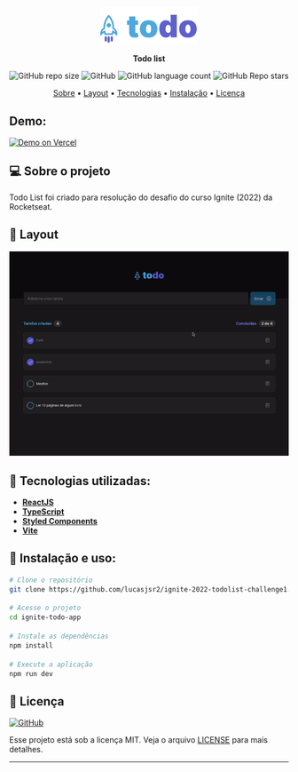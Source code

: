 <p align="center">
  <img width="35%" src="./src/assets/logo-todolist.svg" />
</p>

<p align="center">
    <strong>Todo list</strong>
</p>

<p align="center">
  <img alt="GitHub repo size" src="https://img.shields.io/github/repo-size/lucasjsr2/ignite-2022-todolist-challenge1">
  <img alt="GitHub" src="https://img.shields.io/github/license/lucasjsr2/ignite-2022-todolist-challenge1">
  <img alt="GitHub language count" src="https://img.shields.io/github/languages/count/lucasjsr2/ignite-2022-todolist-challenge1">
  <img alt="GitHub Repo stars" src="https://img.shields.io/github/stars/lucasjsr2/ignite-2022-todolist-challenge1?style=social">
</p>

<p align="center">
 <a href="#-sobre-o-projeto">Sobre</a> •
 <a href="#-layout">Layout</a> •
 <a href="#-tecnologias-utilizadas">Tecnologias</a> •
 <a href="#-instalação-e-uso">Instalação</a> •
 <a href="#-licença">Licença</a>
</p>

## Demo:
<a href="https://ignite-2022-todolist-challenge1.vercel.app/" target="_blank">
    <img alt="Demo on Vercel" src="https://img.shields.io/badge/Demo%20on%20Vercel-000000?style=for-the-badge&logo=vercel">
</a>

## 💻 Sobre o projeto

Todo List foi criado para resolução do desafio do curso Ignite (2022) da Rocketseat.

## 🎨 Layout
<p align="center">
  <img src=".github/preview.gif">
</p>


## 🔨 Tecnologias utilizadas:

- **[ReactJS](https://reactjs.org/)**
- **[TypeScript](https://www.typescriptlang.org/)**
- **[Styled Components](https://styled-components.com/)**
- **[Vite](https://vitejs.dev/)**


## 🚀 Instalação e uso:

```bash
# Clone o repositório
git clone https://github.com/lucasjsr2/ignite-2022-todolist-challenge1.git

# Acesse o projeto
cd ignite-todo-app

# Instale as dependências
npm install

# Execute a aplicação
npm run dev
```


## 📝 Licença

<a href="https://opensource.org/licenses/MIT">
    <img alt="GitHub" src="https://img.shields.io/github/license/lucasjsr2/ignite-2022-todolist-challenge1">
</a>

Esse projeto está sob a licença MIT. Veja o arquivo [LICENSE](./LICENSE.md) para mais detalhes.

---
